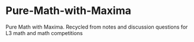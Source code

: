 # Pure-Math-with-Maxima
Pure Math with Maxima. Recycled from notes and discussion questions for L3 math and math competitions
